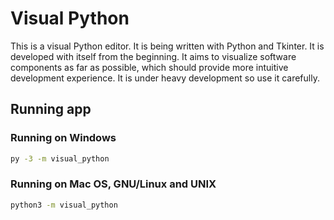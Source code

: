 # Visual Python

This is a visual Python editor.
It is being written with Python and Tkinter.
It is developed with itself from the beginning.
It aims to visualize software components as far as possible, which should provide more intuitive development experience.
It is under heavy development so use it carefully.

## Running app

### Running on Windows

```sh
py -3 -m visual_python
```

### Running on Mac OS, GNU/Linux and UNIX

```sh
python3 -m visual_python
```